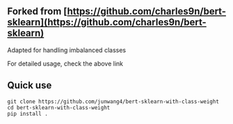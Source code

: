 ## Forked from [https://github.com/charles9n/bert-sklearn](https://github.com/charles9n/bert-sklearn)

Adapted for handling imbalanced classes

For detailed usage, check the above link

## Quick use

```
git clone https://github.com/junwang4/bert-sklearn-with-class-weight
cd bert-sklearn-with-class-weight
pip install .
```
